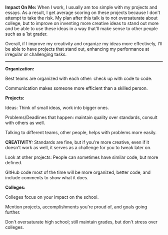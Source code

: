 **Impact On Me:**
When I work, I usually am too simple with my projects and essays. As a result, I get average scoring on these projects because I don't attempt to take the risk. My plan after this talk is to not oversaturate about college, but to improve on inventing more creative ideas to stand out more and be able to use these ideas in a way that'll make sense to other people such as a 1st grader.

Overall, if I improve my creativity and organize my ideas more effectively, I'll be able to have projects that stand out, enhancing my performance at irregular or challenging tasks.










---
**Organization:**

Best teams are organized with each other: check up with code to code.

Communication makes someone more efficient than a skilled person.


**Projects:**

Ideas: Think of small ideas, work into bigger ones.

Problems/Deadlines that happen: maintain quality over standards, consult with others as well.

Talking to different teams, other people, helps with problems more easily.


**CREATIVITY:** Standards are fine, but if you're more creative, even if it doesn't work as well, it serves as a challenge for you to tweak later on.

Look at other projects:
People can sometimes have similar code, but more defined.

GitHub code most of the time will be more organized, better code, and include comments to show what it does.


**Colleges:**

Colleges focus on your impact on the school.

Mention projects, accomplishments you're proud of, and goals going further.

Don't oversaturate high school; still maintain grades, but don't stress over colleges.
